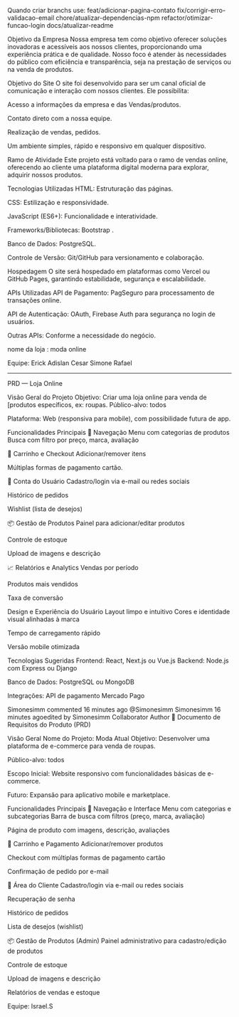 
Quando criar branchs use: feat/adicionar-pagina-contato
fix/corrigir-erro-validacao-email
chore/atualizar-dependencias-npm
refactor/otimizar-funcao-login
docs/atualizar-readme

Objetivo da Empresa
Nossa empresa tem como objetivo oferecer soluções inovadoras e acessíveis aos nossos clientes, proporcionando uma experiência prática e de qualidade. Nosso foco é atender às necessidades do público com eficiência e transparência, seja na prestação de serviços ou na venda de produtos.

Objetivo do Site
O site foi desenvolvido para ser um canal oficial de comunicação e interação com nossos clientes. Ele possibilita:

Acesso a informações da empresa e das Vendas/produtos.

Contato direto com a nossa equipe.

Realização de vendas, pedidos.

Um ambiente simples, rápido e responsivo em qualquer dispositivo.

Ramo de Atividade
Este projeto está voltado para o ramo de  vendas online, oferecendo ao cliente uma plataforma digital moderna para explorar, adquirir nossos produtos.

Tecnologias Utilizadas
HTML: Estruturação das páginas.

CSS: Estilização e responsividade.

JavaScript (ES6+): Funcionalidade e interatividade.

Frameworks/Bibliotecas: Bootstrap .

Banco de Dados:  PostgreSQL.

Controle de Versão: Git/GitHub para versionamento e colaboração.

Hospedagem
O site será hospedado em plataformas como Vercel ou GitHub Pages, garantindo estabilidade, segurança e escalabilidade.

APIs Utilizadas
API de Pagamento: PagSeguro para processamento de transações online.

API de Autenticação: OAuth, Firebase Auth para segurança no login de usuários.

Outras APIs: Conforme a necessidade do negócio.

nome da loja : moda online
 
Equipe:
Erick
Adislan
Cesar
Simone
Rafael

--------

PRD — Loja Online

Visão Geral do Projeto Objetivo: Criar uma loja online para venda de [produtos específicos, ex: roupas. Público-alvo: todos

Plataforma: Web (responsiva para mobile), com possibilidade futura de app.

Funcionalidades Principais 🧭 Navegação Menu com categorias de produtos Busca com filtro por preço, marca, avaliação

🛒 Carrinho e Checkout Adicionar/remover itens

Múltiplas formas de pagamento cartão.

👤 Conta do Usuário Cadastro/login via e-mail ou redes sociais

Histórico de pedidos

Wishlist (lista de desejos)

📦 Gestão de Produtos Painel para adicionar/editar produtos

Controle de estoque

Upload de imagens e descrição

📈 Relatórios e Analytics Vendas por período

Produtos mais vendidos

Taxa de conversão

Design e Experiência do Usuário Layout limpo e intuitivo Cores e identidade visual alinhadas à marca

Tempo de carregamento rápido

Versão mobile otimizada

Tecnologias Sugeridas Frontend: React, Next.js ou Vue.js Backend: Node.js com Express ou Django

Banco de Dados: PostgreSQL ou MongoDB

Integrações: API de pagamento Mercado Pago

Simonesimm commented 16 minutes ago @Simonesimm Simonesimm 16 minutes agoedited by Simonesimm Collaborator Author 📄 Documento de Requisitos do Produto (PRD)

Visão Geral Nome do Projeto: Moda Atual Objetivo: Desenvolver uma plataforma de e-commerce para venda de roupas.

Público-alvo: todos

Escopo Inicial: Website responsivo com funcionalidades básicas de e-commerce.

Futuro: Expansão para aplicativo mobile e marketplace.

Funcionalidades Principais 🧭 Navegação e Interface Menu com categorias e subcategorias Barra de busca com filtros (preço, marca, avaliação)

Página de produto com imagens, descrição, avaliações

🛒 Carrinho e Pagamento Adicionar/remover produtos

Checkout com múltiplas formas de pagamento cartão

Confirmação de pedido por e-mail

👤 Área do Cliente Cadastro/login via e-mail ou redes sociais

Recuperação de senha

Histórico de pedidos

Lista de desejos (wishlist)

📦 Gestão de Produtos (Admin) Painel administrativo para cadastro/edição de produtos

Controle de estoque

Upload de imagens e descrição

Relatórios de vendas e estoque

Equipe: Israel.S



